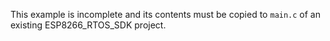 This example is incomplete and its contents must be copied to `main.c` of an existing ESP8266_RTOS_SDK project.
